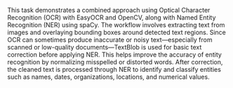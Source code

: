 This task demonstrates a combined approach using Optical Character Recognition (OCR) with EasyOCR and OpenCV, along with Named Entity Recognition (NER) using spaCy. 
The workflow involves extracting text from images and overlaying bounding boxes around detected text regions.
Since OCR can sometimes produce inaccurate or noisy text—especially from scanned or low-quality documents—TextBlob is used for basic text correction before applying NER. 
This helps improve the accuracy of entity recognition by normalizing misspelled or distorted words.
After correction, the cleaned text is processed through NER to identify and classify entities such as names, dates, organizations, locations, and numerical values.
